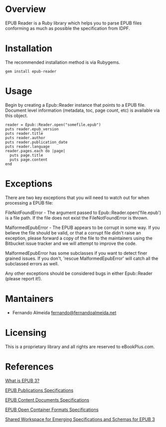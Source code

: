 # Overview

EPUB Reader is a Ruby library which helps you to parse EPUB files conforming
as much as possible the specification from IDPF.

# Installation

The recommended installation method is via Rubygems.

    gem install epub-reader

# Usage

Begin by creating a Epub::Reader instance that points to a EPUB file. Document
level information (metadata, toc, page count, etc) is available via this object.

    reader = Epub::Reader.open("somefile.epub")
    puts reader.epub_version
    puts reader.title
    puts reader.author
    puts reader.publication_date
    puts reader.language
    reader.pages.each do |page|
      puts page.title
      puts page.content
    end

# Exceptions

There are two key exceptions that you will need to watch out for when processing a
EPUB file:

FileNotFoundError - The argument passed to Epub::Reader.open('file.epub') is a file
path. If the file does not exist the FileNotFoundError is thrown.

MalformedEpubError - The EPUB appears to be corrupt in some way. If you believe the
file should be valid, or that a corrupt file didn't raise an exception, please
forward a copy of the file to the maintainers using the Bitbucket issue tracker
and we will attempt to improve the code.

MalformedEpubError has some subclasses if you want to detect finer grained issues. If you
don't, 'rescue MalformedEpubError' will catch all the subclassed errors as well.

Any other exceptions should be considered bugs in either Epub::Reader (please
report it!).

# Mantainers

- Fernando Almeida <fernando@fernandoalmeida.net>

# Licensing

This is a proprietary library and all rights are reserved to eBookPlus.com.

# References

[What is EPUB 3?](http://shop.oreilly.com/product/0636920022442.do)

[EPUB Publications Specifications](http://idpf.org/epub/30/spec/epub30-publications.html)

[EPUB Content Documents Specifications](http://idpf.org/epub/30/spec/epub30-contentdocs.html)

[EPUB Open Container Formats Specifications](http://idpf.org/epub/30/spec/epub30-ocf.html)

[Shared Workspace for Emerging Specifications and Schemas for EPUB 3](http://code.google.com/p/epub-revision/downloads/list)